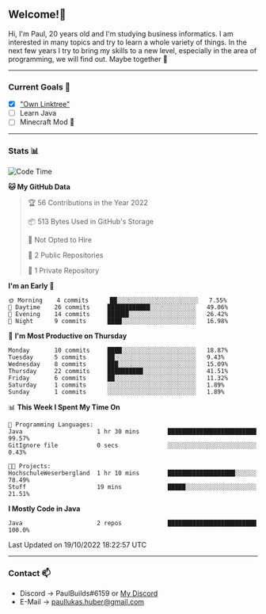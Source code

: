## Welcome!👋

Hi, I'm Paul, 20 years old and I'm studying business informatics. I am interested in many topics and try to learn a whole variety of things. In the next few years I try to bring my skills to a new level, especially in the area of programming, we will find out.
Maybe together 🤙

---
### Current Goals 🥅

- [X] ["Own Linktree"](https://paul-lukashuber.de/)
- [ ] Learn Java
- [ ] Minecraft Mod 👀

---
### Stats 📊

<!--START_SECTION:waka-->
![Code Time](http://img.shields.io/badge/Code%20Time-29%20hrs%2013%20mins-blue)

**🐱 My GitHub Data** 

> 🏆 56 Contributions in the Year 2022
 > 
> 📦 513 Bytes Used in GitHub's Storage 
 > 
> 🚫 Not Opted to Hire
 > 
> 📜 2 Public Repositories 
 > 
> 🔑 1 Private Repository 
 > 
**I'm an Early 🐤** 

```text
🌞 Morning    4 commits      ██░░░░░░░░░░░░░░░░░░░░░░░   7.55% 
🌆 Daytime    26 commits     ████████████░░░░░░░░░░░░░   49.06% 
🌃 Evening    14 commits     ██████░░░░░░░░░░░░░░░░░░░   26.42% 
🌙 Night      9 commits      ████░░░░░░░░░░░░░░░░░░░░░   16.98%

```
📅 **I'm Most Productive on Thursday** 

```text
Monday       10 commits     ████░░░░░░░░░░░░░░░░░░░░░   18.87% 
Tuesday      5 commits      ██░░░░░░░░░░░░░░░░░░░░░░░   9.43% 
Wednesday    8 commits      ███░░░░░░░░░░░░░░░░░░░░░░   15.09% 
Thursday     22 commits     ██████████░░░░░░░░░░░░░░░   41.51% 
Friday       6 commits      ██░░░░░░░░░░░░░░░░░░░░░░░   11.32% 
Saturday     1 commits      ░░░░░░░░░░░░░░░░░░░░░░░░░   1.89% 
Sunday       1 commits      ░░░░░░░░░░░░░░░░░░░░░░░░░   1.89%

```


📊 **This Week I Spent My Time On** 

```text
💬 Programming Languages: 
Java                     1 hr 30 mins        █████████████████████████   99.57% 
GitIgnore file           0 secs              ░░░░░░░░░░░░░░░░░░░░░░░░░   0.43%

🐱‍💻 Projects: 
HochschuleWeserbergland  1 hr 10 mins        ███████████████████░░░░░░   78.49% 
Stuff                    19 mins             █████░░░░░░░░░░░░░░░░░░░░   21.51%

```

**I Mostly Code in Java** 

```text
Java                     2 repos             █████████████████████████   100.0%

```



 Last Updated on 19/10/2022 18:22:57 UTC
<!--END_SECTION:waka-->

---
### Contact 📫

* Discord -> PaulBuilds#6159 or [My Discord](https://discord.gg/7kq6UnB)
* E-Mail -> paullukas.huber@gmail.com
